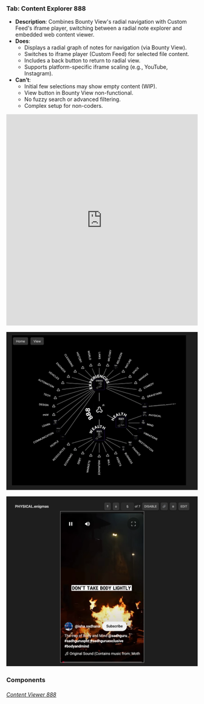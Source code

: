 

### Tab: Content Explorer 888

- **Description**: Combines Bounty View's radial navigation with Custom Feed's iframe player, switching between a radial note explorer and embedded web content viewer.
- **Does**:
    - Displays a radial graph of notes for navigation (via Bounty View).
    - Switches to iframe player (Custom Feed) for selected file content.
    - Includes a back button to return to radial view.
    - Supports platform-specific iframe scaling (e.g., YouTube, Instagram).
- **Can’t**:
    - Initial few selections may show empty content (WIP).
    - View button in Bounty View non-functional.
    - No fuzzy search or advanced filtering.
    - Complex setup for non-coders.



<iframe allowfullscreen src="https://www.youtube.com/embed/0UvjBq09olQ" width="100%" height="555" frameborder="0" allow="accelerometer; autoplay; clipboard-write; encrypted-media; gyroscope; picture-in-picture" ></iframe>



![bounty_view.webp](/_RESOURCES/IMAGES/bounty_view.webp)


![custom_feed.webp](/_RESOURCES/IMAGES/custom_feed.webp)




### Components


###### [Content Viewer 888](D.q.contentexplorer888.viewer.md)